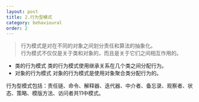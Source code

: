 ```yaml
---
layout: post
title: 2.行为型模式
category: behavioural
order: 2
---
```


> 行为模式是对在不同的对象之间划分责任和算法的抽象化。  
> 行为模式不仅仅是关于类和对象的，而且是关于它们之间相互作用的。     
- 类的行为模式 类的行为模式使用继承关系在几个类之间分配行为。
- 对象的行为模式 对象的行为模式是使用对象聚合类分配行为的。

行为型模式包括：责任链、命令、解释器、迭代器、中介者、备忘录、观察者、状态、策略、模版方法、访问者共11中模式。
